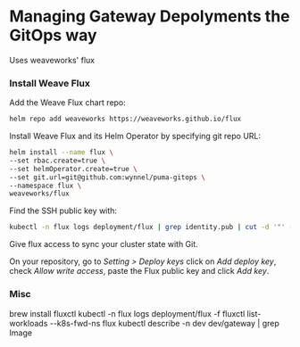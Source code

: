 # Managing Gateway Depolyments the GitOps way

Uses weaveworks' flux

### Install Weave Flux

Add the Weave Flux chart repo:

```bash
helm repo add weaveworks https://weaveworks.github.io/flux
```

Install Weave Flux and its Helm Operator by specifying git repo URL: 

```bash
helm install --name flux \
--set rbac.create=true \
--set helmOperator.create=true \
--set git.url=git@github.com:wynnel/puma-gitops \
--namespace flux \
weaveworks/flux
```

Find the SSH public key with:

```bash
kubectl -n flux logs deployment/flux | grep identity.pub | cut -d '"' -f2
```

Give flux access to sync your cluster state with Git.

On your repository, go to _Setting > Deploy keys_ click on _Add deploy key_, check 
_Allow write access_, paste the Flux public key and click _Add key_.


### Misc

brew install fluxctl
kubectl -n flux logs deployment/flux -f
fluxctl list-workloads --k8s-fwd-ns flux
kubectl describe -n dev dev/gateway | grep Image


